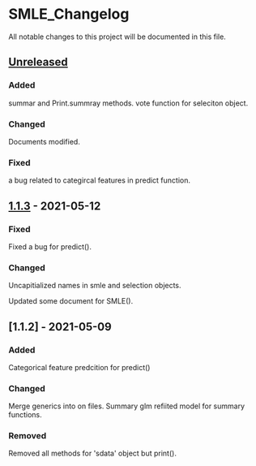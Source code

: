 ﻿# SMLE_Changelog

All notable changes to this project will be documented in this file.

## [Unreleased]

### Added

summar and Print.summray methods.
vote function for seleciton object.

### Changed 

Documents modified.

### Fixed

a bug related to categircal features in predict function.

## [1.1.3] - 2021-05-12

### Fixed
Fixed a bug for predict().


### Changed
Uncapitialized names in smle and selection objects.

Updated some document for SMLE().


## [1.1.2] - 2021-05-09

### Added
Categorical feature predcition for predict()


### Changed

Merge generics into on files.
Summary glm refiited model for summary functions.

### Removed

Removed all methods for 'sdata' object but print().


[unreleased]: https://github.com/JasonQxZ/SMLE/compare/SMLE_1.1.2...HEAD
[1.1.3]: https://github.com/JasonQxZ/SMLE/compare/SMLE_1.1.1...SMLE_1.1.4

